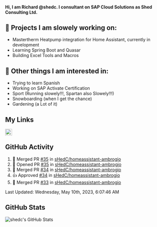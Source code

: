 #### Hi, I am Richard @shedc. I consultant on SAP Cloud Solutions as Shed Consulting Ltd.

## 👋 Projects I am slowely working on:
- Mastertherm Heatpump integration for Home Assistant, currently in development
- Learning Spring Boot and Quasar
- Building Excel Tools and Macros

## 👀 Other things I am interested in:
- Trying to learn Spanish
- Working on SAP Activate Certification
- Sport (Running slowely!!!, Spartan also Slowely!!!)
- Snowboarding (when I get the chance)
- Gardening (a Lot of it)

## My Links
[<img align="left" alt="shedc | LinkedIn" width="22px" src="https://cdn.jsdelivr.net/npm/simple-icons@v3/icons/linkedin.svg" />][linkedin]

<br/>

## GitHub Activity
<!--RECENT_ACTIVITY:start-->
1. 🎉 Merged PR [#35](https://github.com/sHedC/homeassistant-ambrogio/pull/35) in [sHedC/homeassistant-ambrogio](https://github.com/sHedC/homeassistant-ambrogio)
2. 💪 Opened PR [#35](https://github.com/sHedC/homeassistant-ambrogio/pull/35) in [sHedC/homeassistant-ambrogio](https://github.com/sHedC/homeassistant-ambrogio)
3. 🎉 Merged PR [#34](https://github.com/sHedC/homeassistant-ambrogio/pull/34) in [sHedC/homeassistant-ambrogio](https://github.com/sHedC/homeassistant-ambrogio)
4. 👍 Approved [#34](https://github.com/sHedC/homeassistant-ambrogio/pull/34#pullrequestreview-1415871409) in [sHedC/homeassistant-ambrogio](https://github.com/sHedC/homeassistant-ambrogio)
5. 🎉 Merged PR [#33](https://github.com/sHedC/homeassistant-ambrogio/pull/33) in [sHedC/homeassistant-ambrogio](https://github.com/sHedC/homeassistant-ambrogio)
<!--RECENT_ACTIVITY:end-->
<!--RECENT_ACTIVITY:last_update-->
Last Updated: Wednesday, May 10th, 2023, 6:07:46 AM
<!--RECENT_ACTIVITY:last_update_end-->

## GitHub Stats
<img align="left" alt="shedc's GitHub Stats" src="https://github-readme-stats.vercel.app/api?username=shedc&show_icons=true&hide_title=true" />

[linkedin]: https://www.linkedin.com/in/richard-holmes-3314251/
